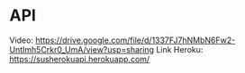 # API

Video: https://drive.google.com/file/d/1337FJ7hNMbN6Fw2-UntImh5Crkr0_UmA/view?usp=sharing
Link Heroku: https://susherokuapi.herokuapp.com/
